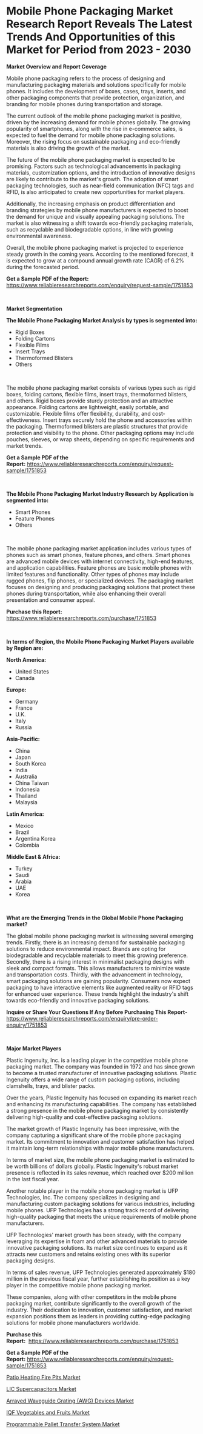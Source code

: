 <p><h1>Mobile Phone Packaging Market Research Report Reveals The Latest Trends And Opportunities of this Market for Period from 2023 - 2030</h1></p><p><strong>Market Overview and Report Coverage</strong></p>
<p><p>Mobile phone packaging refers to the process of designing and manufacturing packaging materials and solutions specifically for mobile phones. It includes the development of boxes, cases, trays, inserts, and other packaging components that provide protection, organization, and branding for mobile phones during transportation and storage.</p><p>The current outlook of the mobile phone packaging market is positive, driven by the increasing demand for mobile phones globally. The growing popularity of smartphones, along with the rise in e-commerce sales, is expected to fuel the demand for mobile phone packaging solutions. Moreover, the rising focus on sustainable packaging and eco-friendly materials is also driving the growth of the market.</p><p>The future of the mobile phone packaging market is expected to be promising. Factors such as technological advancements in packaging materials, customization options, and the introduction of innovative designs are likely to contribute to the market's growth. The adoption of smart packaging technologies, such as near-field communication (NFC) tags and RFID, is also anticipated to create new opportunities for market players.</p><p>Additionally, the increasing emphasis on product differentiation and branding strategies by mobile phone manufacturers is expected to boost the demand for unique and visually appealing packaging solutions. The market is also witnessing a shift towards eco-friendly packaging materials, such as recyclable and biodegradable options, in line with growing environmental awareness.</p><p>Overall, the mobile phone packaging market is projected to experience steady growth in the coming years. According to the mentioned forecast, it is expected to grow at a compound annual growth rate (CAGR) of 6.2% during the forecasted period.</p></p>
<p><strong>Get a Sample PDF of the Report:</strong> <a href="https://www.reliableresearchreports.com/enquiry/request-sample/1751853">https://www.reliableresearchreports.com/enquiry/request-sample/1751853</a></p>
<p>&nbsp;</p>
<p><strong>Market Segmentation</strong></p>
<p><strong>The Mobile Phone Packaging Market Analysis by types is segmented into:</strong></p>
<p><ul><li>Rigid Boxes</li><li>Folding Cartons</li><li>Flexible Films</li><li>Insert Trays</li><li>Thermoformed Blisters</li><li>Others</li></ul></p>
<p>&nbsp;</p>
<p><p>The mobile phone packaging market consists of various types such as rigid boxes, folding cartons, flexible films, insert trays, thermoformed blisters, and others. Rigid boxes provide sturdy protection and an attractive appearance. Folding cartons are lightweight, easily portable, and customizable. Flexible films offer flexibility, durability, and cost-effectiveness. Insert trays securely hold the phone and accessories within the packaging. Thermoformed blisters are plastic structures that provide protection and visibility to the phone. Other packaging options may include pouches, sleeves, or wrap sheets, depending on specific requirements and market trends.</p></p>
<p><strong>Get a Sample PDF of the Report:</strong>&nbsp;<a href="https://www.reliableresearchreports.com/enquiry/request-sample/1751853">https://www.reliableresearchreports.com/enquiry/request-sample/1751853</a></p>
<p>&nbsp;</p>
<p><strong>The Mobile Phone Packaging Market Industry Research by Application is segmented into:</strong></p>
<p><ul><li>Smart Phones</li><li>Feature Phones</li><li>Others</li></ul></p>
<p>&nbsp;</p>
<p><p>The mobile phone packaging market application includes various types of phones such as smart phones, feature phones, and others. Smart phones are advanced mobile devices with internet connectivity, high-end features, and application capabilities. Feature phones are basic mobile phones with limited features and functionality. Other types of phones may include rugged phones, flip phones, or specialized devices. The packaging market focuses on designing and producing packaging solutions that protect these phones during transportation, while also enhancing their overall presentation and consumer appeal.</p></p>
<p><strong>Purchase this Report:</strong>&nbsp; <a href="https://www.reliableresearchreports.com/purchase/1751853">https://www.reliableresearchreports.com/purchase/1751853</a></p>
<p>&nbsp;</p>
<p><strong>In terms of Region, the Mobile Phone Packaging Market Players available by Region are:</strong></p>
<p>
    <p> <strong> North America: </strong>
        <ul>
            <li>United States</li>
            <li>Canada</li>
        </ul>
        </p> 
    <p> <strong> Europe: </strong>
        <ul>
            <li>Germany</li>
            <li>France</li>
            <li>U.K.</li>
            <li>Italy</li>
            <li>Russia</li>
        </ul>
        </p> 
    <p> <strong> Asia-Pacific: </strong>
        <ul>
            <li>China</li>
            <li>Japan</li>
            <li>South Korea</li>
            <li>India</li>
            <li>Australia</li>
            <li>China Taiwan</li>
            <li>Indonesia</li>
            <li>Thailand</li>
            <li>Malaysia</li>
        </ul>
        </p> 
    <p> <strong> Latin America: </strong>
        <ul>
            <li>Mexico</li>
            <li>Brazil</li>
            <li>Argentina Korea</li>
            <li>Colombia</li>
        </ul>
        </p> 
    <p> <strong> Middle East & Africa: </strong>
        <ul>
            <li>Turkey</li>
            <li>Saudi</li>
            <li>Arabia</li>
            <li>UAE</li>
            <li>Korea</li>
        </ul>
    </p>
    </p>
<p>&nbsp;</p>
<p><strong>What are the Emerging Trends in the Global Mobile Phone Packaging market?</strong></p>
<p><p>The global mobile phone packaging market is witnessing several emerging trends. Firstly, there is an increasing demand for sustainable packaging solutions to reduce environmental impact. Brands are opting for biodegradable and recyclable materials to meet this growing preference. Secondly, there is a rising interest in minimalist packaging designs with sleek and compact formats. This allows manufacturers to minimize waste and transportation costs. Thirdly, with the advancement in technology, smart packaging solutions are gaining popularity. Consumers now expect packaging to have interactive elements like augmented reality or RFID tags for enhanced user experience. These trends highlight the industry's shift towards eco-friendly and innovative packaging solutions.</p></p>
<p><strong>Inquire or Share Your Questions If Any Before Purchasing This Report</strong>- <a href="https://www.reliableresearchreports.com/enquiry/pre-order-enquiry/1751853">https://www.reliableresearchreports.com/enquiry/pre-order-enquiry/1751853</a></p>
<p>&nbsp;</p>
<p><strong>Major Market Players</strong></p>
<p><p>Plastic Ingenuity, Inc. is a leading player in the competitive mobile phone packaging market. The company was founded in 1972 and has since grown to become a trusted manufacturer of innovative packaging solutions. Plastic Ingenuity offers a wide range of custom packaging options, including clamshells, trays, and blister packs.</p><p>Over the years, Plastic Ingenuity has focused on expanding its market reach and enhancing its manufacturing capabilities. The company has established a strong presence in the mobile phone packaging market by consistently delivering high-quality and cost-effective packaging solutions.</p><p>The market growth of Plastic Ingenuity has been impressive, with the company capturing a significant share of the mobile phone packaging market. Its commitment to innovation and customer satisfaction has helped it maintain long-term relationships with major mobile phone manufacturers.</p><p>In terms of market size, the mobile phone packaging market is estimated to be worth billions of dollars globally. Plastic Ingenuity's robust market presence is reflected in its sales revenue, which reached over $200 million in the last fiscal year.</p><p>Another notable player in the mobile phone packaging market is UFP Technologies, Inc. The company specializes in designing and manufacturing custom packaging solutions for various industries, including mobile phones. UFP Technologies has a strong track record of delivering high-quality packaging that meets the unique requirements of mobile phone manufacturers.</p><p>UFP Technologies' market growth has been steady, with the company leveraging its expertise in foam and other advanced materials to provide innovative packaging solutions. Its market size continues to expand as it attracts new customers and retains existing ones with its superior packaging designs.</p><p>In terms of sales revenue, UFP Technologies generated approximately $180 million in the previous fiscal year, further establishing its position as a key player in the competitive mobile phone packaging market.</p><p>These companies, along with other competitors in the mobile phone packaging market, contribute significantly to the overall growth of the industry. Their dedication to innovation, customer satisfaction, and market expansion positions them as leaders in providing cutting-edge packaging solutions for mobile phone manufacturers worldwide.</p></p>
<p><strong>Purchase this Report:</strong>&nbsp;&nbsp;<a href="https://www.reliableresearchreports.com/purchase/1751853">https://www.reliableresearchreports.com/purchase/1751853</a></p>
<p></p>
<p><strong>Get a Sample PDF of the Report:</strong>&nbsp;<a href="https://www.reliableresearchreports.com/enquiry/request-sample/1751853">https://www.reliableresearchreports.com/enquiry/request-sample/1751853</a></p>
<p><p><a href="https://medium.com/@reportprime04/patio-heating-fire-pits-market-share-evolution-and-market-growth-trends-2023-2030-332bfb8f314d">Patio Heating Fire Pits Market</a></p><p><a href="https://medium.com/@anndavis1924/lic-supercapacitors-market-size-cagr-trends-2024-2030-867066c814f5">LIC Supercapacitors Market</a></p><p><a href="https://medium.com/@angelaarnold1941/arrayed-waveguide-grating-awg-devices-market-competitive-analysis-market-trends-and-forecast-to-191895c34de9">Arrayed Waveguide Grating (AWG) Devices Market</a></p><p><a href="https://medium.com/@judithhoffman05/iqf-vegetables-and-fruits-market-size-market-outlook-and-market-forecast-2023-to-2030-28f8d41a5e50">IQF Vegetables and Fruits Market</a></p><p><a href="https://medium.com/@shiv151299/programmable-pallet-transfer-system-market-outlook-industry-overview-and-forecast-2023-to-2030-caf75730b75c">Programmable Pallet Transfer System Market</a></p></p>